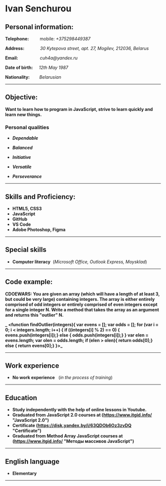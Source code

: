 # Ivan Senchurou  

## Personal information:  

**Telephone:**&nbsp;&nbsp;&nbsp;&nbsp;&nbsp;&nbsp;&nbsp;&nbsp; mobile: _+375298449387_

**Address:**&nbsp;&nbsp;&nbsp;&nbsp;&nbsp;&nbsp;&nbsp;&nbsp;&nbsp;&nbsp;&nbsp;&nbsp;&nbsp;_30 Kytepova street, apt. 27, Mogilev, 212036, Belarus_

**Email:**&nbsp;&nbsp;&nbsp;&nbsp;&nbsp;&nbsp;&nbsp;&nbsp;&nbsp;&nbsp;&nbsp;&nbsp;&nbsp;&nbsp;&nbsp;&nbsp;&nbsp; _cuh4a@yandex.ru_

**Date of birth:**&nbsp;&nbsp;&nbsp;&nbsp;&nbsp;_12th May 1987_

**Nationality:**&nbsp;&nbsp;&nbsp;&nbsp;&nbsp;&nbsp;&nbsp; _Belarusian_

***
## Objective:

__Want to learn how to program in JavaScript, strive to learn quickly and learn new things.__

### Personal qualities

* **_Dependable_**  

* **_Balanced_**  

* **_Initiative_**  

* **_Versatile_**

* **_Perseverance_**

***

## Skills and Proficiency:
* **HTML5, CSS3**
* **JavaScript**
* **GitHub**
* **VS Code** 
* **Adobe Photoshop, Figma**

***
## Special skills

* **Computer literacy** &nbsp;(_Microsoft Office, Outlook Express, Moysklad_)

***

## Code example:
**CDOEWARS: You are given an array (which will have a length of at least 3, but could be very large) containing integers. The array is either entirely comprised of odd integers or entirely comprised of even integers except for a single integer N. Write a method that takes the array as an argument and returns this "outlier" N.**

**_ <function findOutlier(integers){
   var evens = [];
   var odds = [];
   for (var i = 0; i < integers.length; i++) { 
   if ((integers[i] % 2) == 0) {
       evens.push(integers[i]);} 
   else {
       odds.push(integers[i]);}
   }
   var elen = evens.length;
   var olen = odds.length;
   if (elen > olen){
       return odds[0];} 
   else {
       return evens[0];}
}>_**

***

## Work experience  

* **No work experience** &nbsp; (_in the process of training_)

***

## Education

* **Study independently with the help of online lessons in Youtube.**
* **Graduated from JavaScript 2.0 courses at  (https://www.itgid.info/ "JavaScript 2.0")**   
* **Certificate (https://disk.yandex.by/i/63QDOb6Oz3zvDQ "Certificate")**
* **Graduated from Method Array JavaScript courses at (https://www.itgid.info/ "Методы массивов JavaScript")** 

***

## English language

* **Elementary**

***
